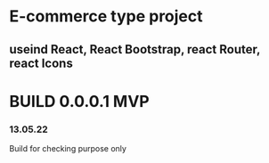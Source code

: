 # E-commerce type project
## useind React, React Bootstrap, react Router, react Icons

# BUILD 0.0.0.1 MVP
### 13.05.22
Build for checking purpose only